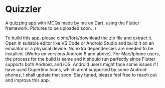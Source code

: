 # Quizzler
A quizzing app with MCQs made by me on Dart, using the Flutter framework. Pictures to be uploaded soon. :)

To build this app, please clone/fork/download the zip file and extract it. Open in suitable editor like VS Code or Android Studio and build it on an emulator or a physical device. No extra dependencies are needed to be installed. (Works on versions Android 6 and above). For Mac/Iphone users, the process for the build is same and it should run perfectly since Flutter supports both Android, and iOS. Android users might face some issues if I have used Cupertino Icons, which arent supported by some Android phones, I shall update that soon.
Stay tuned, please feel free to reach out and improve this app.
